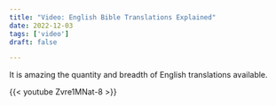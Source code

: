 ```yaml
---
title: "Video: English Bible Translations Explained"
date: 2022-12-03
tags: ['video']
draft: false

---
```


It is amazing the quantity and breadth of English translations available.

{{< youtube Zvre1MNat-8 >}} 



